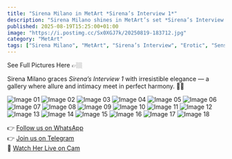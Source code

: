 ```yaml
---
title: "Sirena Milano in MetArt *Sirena’s Interview 1*"
description: "Sirena Milano shines in MetArt’s set *Sirena’s Interview 1* — beauty, allure, and effortless intimacy."
published: 2025-08-19T15:25:00+01:00
image: "https://i.postimg.cc/Sx0XGJ7k/20250819-183712.jpg"
category: "MetArt"
tags: ["Sirena Milano", "MetArt", "Sirena’s Interview", "Erotic", "Sensual"]
---
```


See Full Pictures Here 👉🏼

Sirena Milano graces *Sirena’s Interview 1* with irresistible elegance — a gallery where allure and intimacy meet in perfect harmony. 🌹✨  

![Image 01](https://cdn.elitebabes.com/content/250686/0005-01_1200.jpg)
![Image 02](https://cdn.elitebabes.com/content/250686/0005-02_1200.jpg)
![Image 03](https://cdn.elitebabes.com/content/250686/0005-03_1200.jpg)
![Image 04](https://cdn.elitebabes.com/content/250686/0005-04_1200.jpg)
![Image 05](https://cdn.elitebabes.com/content/250686/0005-05_1200.jpg)
![Image 06](https://cdn.elitebabes.com/content/250686/0005-06_1200.jpg)
![Image 07](https://cdn.elitebabes.com/content/250686/0005-07_1200.jpg)
![Image 08](https://cdn.elitebabes.com/content/250686/0005-08_1200.jpg)
![Image 09](https://cdn.elitebabes.com/content/250686/0005-09_1200.jpg)
![Image 10](https://cdn.elitebabes.com/content/250686/0005-10_1200.jpg)
![Image 11](https://cdn.elitebabes.com/content/250686/0005-11_1200.jpg)
![Image 12](https://cdn.elitebabes.com/content/250686/0005-12_1200.jpg)
![Image 13](https://cdn.elitebabes.com/content/250686/0005-13_1200.jpg)
![Image 14](https://cdn.elitebabes.com/content/250686/0005-14_1200.jpg)
![Image 15](https://cdn.elitebabes.com/content/250686/0005-15_1200.jpg)
![Image 16](https://cdn.elitebabes.com/content/250686/0005-16_1200.jpg)
![Image 17](https://cdn.elitebabes.com/content/250686/0005-17_1200.jpg)
![Image 18](https://cdn.elitebabes.com/content/250686/0005-18_1200.jpg)

👉 [Follow us on WhatsApp](https://redirecting-kappa.vercel.app/)  
👉 [Join us on Telegram](https://redirecting-kappa.vercel.app/)  
🔞 [Watch Her Live on Cam](https://redirecting-kappa.vercel.app/)
